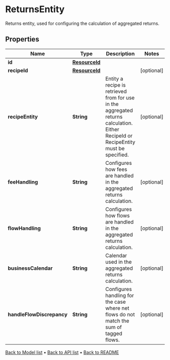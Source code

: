 

# ReturnsEntity

Returns entity, used for configuring the calculation of aggregated returns.

## Properties

| Name | Type | Description | Notes |
|------------ | ------------- | ------------- | -------------|
|**id** | [**ResourceId**](ResourceId.md) |  |  |
|**recipeId** | [**ResourceId**](ResourceId.md) |  |  [optional] |
|**recipeEntity** | **String** | Entity a recipe is retrieved from for use in the aggregated returns calculation. Either RecipeId or RecipeEntity must be specified. |  [optional] |
|**feeHandling** | **String** | Configures how fees are handled in the aggregated returns calculation. |  [optional] |
|**flowHandling** | **String** | Configures how flows are handled in the aggregated returns calculation. |  [optional] |
|**businessCalendar** | **String** | Calendar used in the aggregated returns calculation. |  [optional] |
|**handleFlowDiscrepancy** | **String** | Configures handling for the case where net flows do not match the sum of tagged flows. |  [optional] |



[Back to Model list](../README.md#documentation-for-models) &#8226; [Back to API list](../README.md#documentation-for-api-endpoints) &#8226; [Back to README](../README.md)


